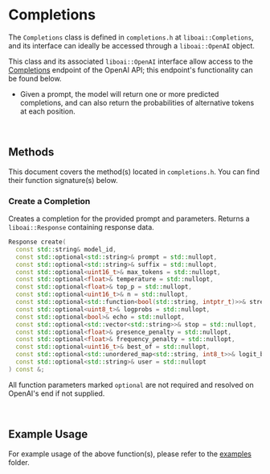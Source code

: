 <h1>Completions</h1>
<p>The <code>Completions</code> class is defined in <code>completions.h</code> at <code>liboai::Completions</code>, and its interface can ideally be accessed through a <code>liboai::OpenAI</code> object.

This class and its associated <code>liboai::OpenAI</code> interface allow access to the <a href="https://beta.openai.com/docs/api-reference/completions">Completions</a> endpoint of the OpenAI API; this endpoint's functionality can be found below.</p>
- Given a prompt, the model will return one or more predicted completions, and can also return the probabilities of alternative tokens at each position.

<br>
<h2>Methods</h2>
<p>This document covers the method(s) located in <code>completions.h</code>. You can find their function signature(s) below.</p>

<h3>Create a Completion</h3>
<p>Creates a completion for the provided prompt and parameters. Returns a <code>liboai::Response</code> containing response data.</p>

```cpp
Response create(
  const std::string& model_id,
  const std::optional<std::string>& prompt = std::nullopt,
  const std::optional<std::string>& suffix = std::nullopt,
  const std::optional<uint16_t>& max_tokens = std::nullopt,
  const std::optional<float>& temperature = std::nullopt,
  const std::optional<float>& top_p = std::nullopt,
  const std::optional<uint16_t>& n = std::nullopt,
  const std::optional<std::function<bool(std::string, intptr_t)>>& stream = std::nullopt,
  const std::optional<uint8_t>& logprobs = std::nullopt,
  const std::optional<bool>& echo = std::nullopt,
  const std::optional<std::vector<std::string>>& stop = std::nullopt,
  const std::optional<float>& presence_penalty = std::nullopt,
  const std::optional<float>& frequency_penalty = std::nullopt,
  const std::optional<uint16_t>& best_of = std::nullopt,
  const std::optional<std::unordered_map<std::string, int8_t>>& logit_bias = std::nullopt,
  const std::optional<std::string>& user = std::nullopt
) const &;
```

<p>All function parameters marked <code>optional</code> are not required and resolved on OpenAI's end if not supplied.</p>

<br>
<h2>Example Usage</h2>
<p>For example usage of the above function(s), please refer to the <a href="/examples">examples</a> folder.
